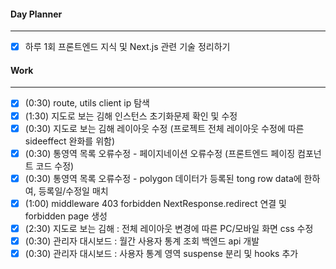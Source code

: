 
#### Day Planner
---
- [x] 하루 1회 프론트엔드 지식 및 Next.js 관련 기술 정리하기


#### Work
---
- [x] (0:30) route, utils client ip 탐색
- [x] (1:30) 지도로 보는 김해 인스턴스 초기화문제 확인 및 수정
- [x] (0:30) 지도로 보는 김해 레이아웃 수정 (프로젝트 전체 레이아웃 수정에 따른 sideeffect 완화를 위함)
- [x] (0:30) 통영역 목록 오류수정 - 페이지네이션 오류수정 (프론트엔드 페이징 컴포넌트 코드 수정)
- [x] (0:30) 통영역 목록 오류수정 - polygon 데이터가 등록된 tong row data에 한하여, 등록일/수정일 매치
- [x] (1:00) middleware 403 forbidden NextResponse.redirect 연결 및 forbidden page 생성
- [x] (2:30) 지도로 보는 김해 : 전체 레이아웃 변경에 따른 PC/모바일 화면 css 수정
- [x] (0:30) 관리자 대시보드 : 월간 사용자 통계 조회 백엔드 api 개발
- [x] (0:30) 관리자 대시보드 : 사용자 통계 영역 suspense 분리 및 hooks 추가
